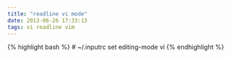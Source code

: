 ```yaml
---
title: "readline vi mode"
date: 2013-06-26 17:33:13
tags: vi readline vim
---
```


<p>
{% highlight bash %}
# ~/.inputrc
set editing-mode vi
{% endhighlight %}
</p>
